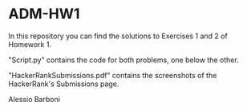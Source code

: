 # ADM-HW1

In this repository you can find the solutions to Exercises 1 and 2 of Homework 1.

"Script.py" contains the code for both problems, one below the other.

"HackerRankSubmissions.pdf" contains the screenshots of the HackerRank's Submissions page.

Alessio Barboni 

